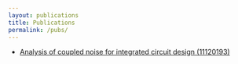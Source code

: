 ```yaml
---
layout: publications
title: Publications
permalink: /pubs/
---
```


<!-- List static external links to publications here -->
- [Analysis of coupled noise for integrated circuit design (11120193)](https://patents.google.com/patent/US11120193B2/en?oq=11120193)


<!-- Then automatically render local sites in ./_publications dir -->
